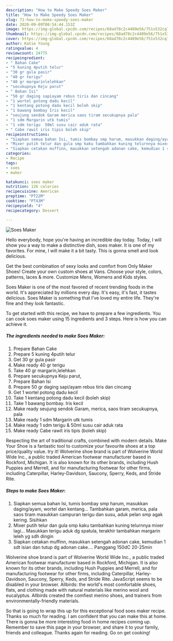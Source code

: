 ```yaml
---
description: "How to Make Speedy Soes Maker"
title: "How to Make Speedy Soes Maker"
slug: 71-how-to-make-speedy-soes-maker
date: 2020-09-09T00:54:44.153Z
image: https://img-global.cpcdn.com/recipes/68ad78c2c4489e56/751x532cq70/soes-maker-foto-resep-utama.jpg
thumbnail: https://img-global.cpcdn.com/recipes/68ad78c2c4489e56/751x532cq70/soes-maker-foto-resep-utama.jpg
cover: https://img-global.cpcdn.com/recipes/68ad78c2c4489e56/751x532cq70/soes-maker-foto-resep-utama.jpg
author: Katie Young
ratingvalue: 4
reviewcount: 24775
recipeingredient:
- " Bahan Cake"
- "5 kuning 4putih telur"
- "30 gr gula pasir"
- "40 gr terigu"
- "40 gr margarinlelehkan"
- "secukupnya Keju parut"
- " Bahan Isi"
- "50 gr daging sapiayam rebus tiris dan cincang"
- "1 wortel potong dadu kecil"
- "1 kentang potong dadu kecil boleh skip"
- "1 bawang bombay Iris kecil"
- "seujung sendok Garam merica saos tiram secukupnya pala"
- "1 sdm Margarin utk tumis"
- "1 sdm terigu  50ml susu cair aduk rata"
- " Cabe rawit iris tipis boleh skip"
recipeinstructions:
- "Siapkan semua bahan Isi, tumis bombay smp harum, masukkan daging/ayam, wortel dan kentang... Tambahkan garam, merica, pala saos tiram masukkan campuran terigu dan susu, aduk pelan smp agak kering. Sisihkan"
- "Mixer putih telur dan gula smp kaku tambahkan kuning telurnnya mixer lagi... Masukkan terigu aduk dg spatula, terakhir tambahkan margarin leleh yg sdh dingin"
- "Siapkan cetakan muffinn, masukkan setengah adonan cake, kemudian 1 sdt isian dan tutup dg adonan cake.... Panggang 150dC 20-25min"
categories:
- Recipe
tags:
- soes
- maker

katakunci: soes maker 
nutrition: 126 calories
recipecuisine: American
preptime: "PT22M"
cooktime: "PT43M"
recipeyield: "4"
recipecategory: Dessert

---
```



![Soes Maker](https://img-global.cpcdn.com/recipes/68ad78c2c4489e56/751x532cq70/soes-maker-foto-resep-utama.jpg)

Hello everybody, hope you're having an incredible day today. Today, I will show you a way to make a distinctive dish, soes maker. It is one of my favorites. For mine, I will make it a bit tasty. This is gonna smell and look delicious.

Get the best combination of sexy looks and comfort from Only Maker Shoes! Create your own custom shoes at Vans. Choose your style, colors, patterns, laces &amp; more. Customize Mens, Womens and Kids styles.

Soes Maker is one of the most favored of recent trending foods in the world. It's appreciated by millions every day. It's easy, it's fast, it tastes delicious. Soes Maker is something that I've loved my entire life. They're fine and they look fantastic.


To get started with this recipe, we have to prepare a few ingredients. You can cook soes maker using 15 ingredients and 3 steps. Here is how you can achieve it.

<!--inarticleads1-->

##### The ingredients needed to make Soes Maker:

1. Prepare  Bahan Cake
1. Prepare 5 kuning 4putih telur
1. Get 30 gr gula pasir
1. Make ready 40 gr terigu
1. Take 40 gr margarin,lelehkan
1. Prepare secukupnya Keju parut,
1. Prepare  Bahan Isi
1. Prepare 50 gr daging sapi/ayam rebus tiris dan cincang
1. Get 1 wortel potong dadu kecil
1. Take 1 kentang potong dadu kecil (boleh skip)
1. Take 1 bawang bombay. Iris kecil
1. Make ready seujung sendok Garam, merica, saos tiram secukupnya, pala
1. Make ready 1 sdm Margarin utk tumis
1. Make ready 1 sdm terigu &amp; 50ml susu cair aduk rata
1. Make ready  Cabe rawit iris tipis (boleh skip)


Respecting the art of traditional crafts, combined with modern details. Make Your Shoe is a fantastic tool to customize your favourite shoes at a top price/quality value. try it! Wolverine shoe brand is part of Wolverine World Wide Inc., a public traded American footwear manufacturer based in Rockford, Michigan. It is also known for its other brands, including Hush Puppies and Merrell, and for manufacturing footwear for other firms, including Caterpillar, Harley-Davidson, Saucony, Sperry, Keds, and Stride Rite. 

<!--inarticleads2-->

##### Steps to make Soes Maker:

1. Siapkan semua bahan Isi, tumis bombay smp harum, masukkan daging/ayam, wortel dan kentang... Tambahkan garam, merica, pala saos tiram masukkan campuran terigu dan susu, aduk pelan smp agak kering. Sisihkan
1. Mixer putih telur dan gula smp kaku tambahkan kuning telurnnya mixer lagi... Masukkan terigu aduk dg spatula, terakhir tambahkan margarin leleh yg sdh dingin
1. Siapkan cetakan muffinn, masukkan setengah adonan cake, kemudian 1 sdt isian dan tutup dg adonan cake.... Panggang 150dC 20-25min


Wolverine shoe brand is part of Wolverine World Wide Inc., a public traded American footwear manufacturer based in Rockford, Michigan. It is also known for its other brands, including Hush Puppies and Merrell, and for manufacturing footwear for other firms, including Caterpillar, Harley-Davidson, Saucony, Sperry, Keds, and Stride Rite. JavaScript seems to be disabled in your browser. Allbirds: the world&#39;s most comfortable shoes, flats, and clothing made with natural materials like merino wool and eucalyptus. Allbirds created the comfiest merino shoes, and trainers from environmentally-friendly materials. 

So that is going to wrap this up for this exceptional food soes maker recipe. Thanks so much for reading. I am confident that you can make this at home. There is gonna be more interesting food in home recipes coming up. Remember to save this page in your browser, and share it to your family, friends and colleague. Thanks again for reading. Go on get cooking!
